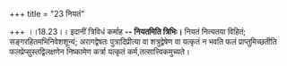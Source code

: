 +++
title = "23 नियतं"

+++
।।18.23।। इदानीं त्रिविधं कर्माह **-- नियतमिति त्रिभिः।** नियतं नित्यतया
विहितं; सङ्गरहितमभिनिवेशशून्यं; अरागद्वेषतः पुत्रादिप्रीत्या वा
शत्रुद्वेषेण वा यत्कृतं न भवति फलं प्राप्तुमिच्छतीति
फलप्रेप्सुस्तद्विलक्षणेन निष्कामेण कर्त्रा यत्कृतं
कर्म,तत्सात्त्विकमुच्यते।
